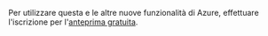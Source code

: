 Per utilizzare questa e le altre nuove funzionalità di Azure, effettuare l'iscrizione per l'[anteprima gratuita][1].



[1]: https://account.windowsazure.com/PreviewFeatures